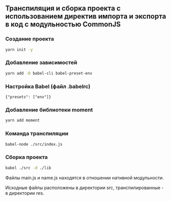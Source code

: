 ## Транспиляция и сборка проекта с использованием директив импорта и экспорта в код с модульностью CommonJS

### Создание проекта

```bash
yarn init -y
```

### Добавление зависимостей

```bash
yarn add -D babel-cli babel-preset-env
```

### Настройка Babel (файл .babelrc)

```
{"presets": ["env"]}
```

### Добавление библиотеки moment

```bash
yarn add moment
```

### Команда транспиляции

```bash
babel-node ./src/index.js
```

### Сборка проекта

```bash
babel ./src -d ./lib
```

Файлы main.js и name.js находятся в отношении нативной модульности.

Исходные файлы расположены в директории src, транспилированные - в директории res.
